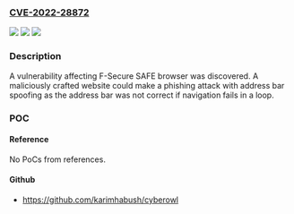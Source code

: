 ### [CVE-2022-28872](https://cve.mitre.org/cgi-bin/cvename.cgi?name=CVE-2022-28872)
![](https://img.shields.io/static/v1?label=Product&message=F-Secure%20Mobile%20Security&color=blue)
![](https://img.shields.io/static/v1?label=Version&message=n%2Fa&color=blue)
![](https://img.shields.io/static/v1?label=Vulnerability&message=Address%20Bar%20Spoofing%20Vulnerability&color=brighgreen)

### Description

A vulnerability affecting F-Secure SAFE browser was discovered. A maliciously crafted website could make a phishing attack with address bar spoofing as the address bar was not correct if navigation fails in a loop.

### POC

#### Reference
No PoCs from references.

#### Github
- https://github.com/karimhabush/cyberowl

